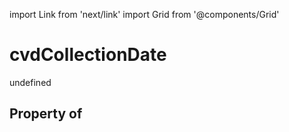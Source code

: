 import Link from 'next/link'
import Grid from '@components/Grid'

# cvdCollectionDate

undefined

## Property of



